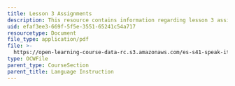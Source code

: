 ```yaml
---
title: Lesson 3 Assignments
description: This resource contains information regarding lesson 3 assignment.
uid: efaf3ee3-669f-5f5e-3551-65241c54a717
resourcetype: Document
file_type: application/pdf
file: >-
  https://open-learning-course-data-rc.s3.amazonaws.com/es-s41-speak-italian-with-your-mouth-full-spring-2012/efaf3ee3669f5f5e355165241c54a717_MITES_S41S12_compiti_3.pdf
type: OCWFile
parent_type: CourseSection
parent_title: Language Instruction
---
```

